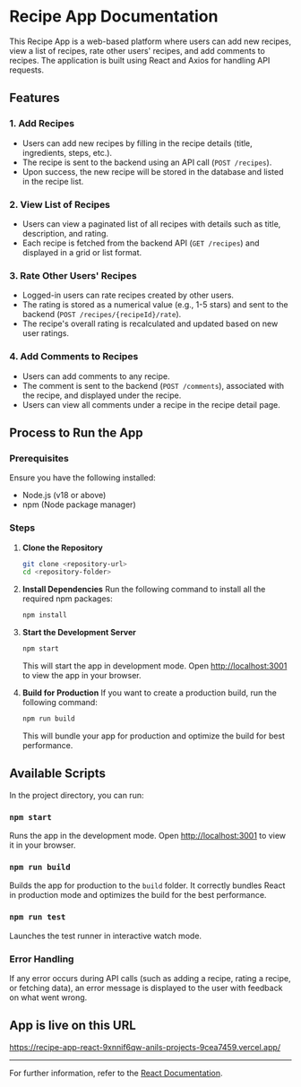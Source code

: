 
# Recipe App Documentation

This Recipe App is a web-based platform where users can add new recipes, view a list of recipes, rate other users' recipes, and add comments to recipes. The application is built using React and Axios for handling API requests.

## Features

### 1. **Add Recipes**
   - Users can add new recipes by filling in the recipe details (title, ingredients, steps, etc.).
   - The recipe is sent to the backend using an API call (`POST /recipes`).
   - Upon success, the new recipe will be stored in the database and listed in the recipe list.

### 2. **View List of Recipes**
   - Users can view a paginated list of all recipes with details such as title, description, and rating.
   - Each recipe is fetched from the backend API (`GET /recipes`) and displayed in a grid or list format.

### 3. **Rate Other Users' Recipes**
   - Logged-in users can rate recipes created by other users.
   - The rating is stored as a numerical value (e.g., 1-5 stars) and sent to the backend (`POST /recipes/{recipeId}/rate`).
   - The recipe's overall rating is recalculated and updated based on new user ratings.

### 4. **Add Comments to Recipes**
   - Users can add comments to any recipe.
   - The comment is sent to the backend (`POST /comments`), associated with the recipe, and displayed under the recipe.
   - Users can view all comments under a recipe in the recipe detail page.

## Process to Run the App

### Prerequisites
Ensure you have the following installed:
- Node.js (v18 or above)
- npm (Node package manager)

### Steps

1. **Clone the Repository**
   ```bash
   git clone <repository-url>
   cd <repository-folder>
   ```

2. **Install Dependencies**
   Run the following command to install all the required npm packages:
   ```bash
   npm install
   ```

3. **Start the Development Server**
   ```bash
   npm start
   ```
   This will start the app in development mode. Open [http://localhost:3001](http://localhost:3001) to view the app in your browser.

4. **Build for Production**
   If you want to create a production build, run the following command:
   ```bash
   npm run build
   ```
   This will bundle your app for production and optimize the build for best performance.

## Available Scripts

In the project directory, you can run:

### `npm start`
Runs the app in the development mode. Open [http://localhost:3001](http://localhost:3001) to view it in your browser.

### `npm run build`
Builds the app for production to the `build` folder. It correctly bundles React in production mode and optimizes the build for the best performance.

### `npm run test`
Launches the test runner in interactive watch mode.

### Error Handling
If any error occurs during API calls (such as adding a recipe, rating a recipe, or fetching data), an error message is displayed to the user with feedback on what went wrong.


## App is live on this URL  

https://recipe-app-react-9xnnif6qw-anils-projects-9cea7459.vercel.app/

---

For further information, refer to the [React Documentation](https://reactjs.org/).
